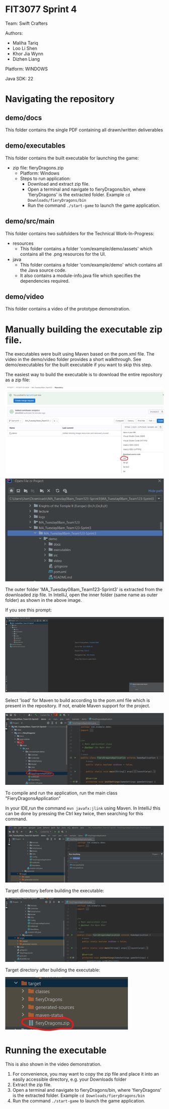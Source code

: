 # FIT3077 Sprint 4
Team: Swift Crafters

Authors:
- Maliha Tariq
- Loo Li Shen
- Khor Jia Wynn
- Dizhen Liang

Platform: WINDOWS 

Java SDK: 22

# Navigating the repository
## demo/docs
This folder contains the single PDF containing all drawn/written deliverables

## demo/executables

This folder contains the built executable for launching the game:
- zip file: fieryDragons.zip
  - Platform: Windows
  - Steps to run application:
    - Download and extract zip file.
    - Open a terminal and navigate to fieryDragons/bin, where 'fieryDragons' is the extracted folder. Example ```cd Downloads/fieryDragons/bin```
    - Run the command ```./start-game``` to launch the game application.

## demo/src/main
This folder contains two subfolders for the Technical Work-In-Progress:
- resources
  - This folder contains a folder 'com/example/demo/assets' which contains all the .png resources for the UI.
- java
  - This folder contains a folder 'com/example/demo' which contains all the Java source code.
  - It also contains a module-info.java file which specifies the dependencies required.


## demo/video
This folder contains a video of the prototype demonstration.


# Manually building the executable zip file. 
The executables were built using Maven based on the pom.xml file. The video in the demo/video folder provides a short walkthrough.
See demo/executables for the built executable if you want to skip this step.

The easiest way to build the executable is to download the entire repository as a zip file:

![Alt text](image-1.png)

![Alt text](image.png)

The outer folder 'MA_Tuesday08am_Team123-Sprint3' is extracted from the downloaded zip file.
In IntelliJ, open the inner folder (same name as outer folder) as shown in the above image.

If you see this prompt:

![Alt text](image-2.png)

Select 'load' for Maven to build according to the pom.xml file which is present in the repository.
If not, enable Maven support for the project.

![Alt text](image-3.png)

To compile and run the application, run the main class "FieryDragonsApplication"


 In your IDE,run the command ```mvn javafx:jlink``` using Maven. In IntelliJ this can be done by pressing the Ctrl key twice, then searching for this command. 

 ![Alt text](image-5.png)

Target directory before building the executable:

![Alt text](image-4.png)

Target directory after building the executable:

 ![Alt text](image-6.png)

# Running the executable
This is also shown in the video demonstration.
 1. For convenience, you may want to copy the zip file and place it into an easily accessible directory, e.g. your Downloads folder
 2. Extract the zip file.
 3. Open a terminal and navigate to fieryDragons/bin, where 'fieryDragons' is the extracted folder. Example ```cd Downloads/fieryDragons/bin```
 4. Run the command ```./start-game``` to launch the game application.


